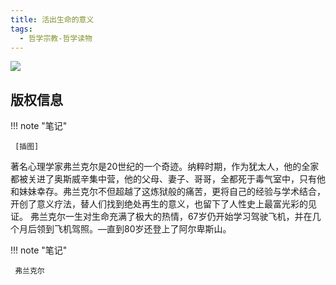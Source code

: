 ```yaml
---
title: 活出生命的意义
tags:
  - 哲学宗教-哲学读物
---
```


![](https://cdn.weread.qq.com/weread/cover/72/YueWen_857527/s_YueWen_857527.jpg)


## 版权信息




!!! note "笔记"

	 [插图]
著名心理学家弗兰克尔是20世纪的一个奇迹。纳粹时期，作为犹太人，他的全家都被关进了奥斯威辛集中营，他的父母、妻子、哥哥，全都死于毒气室中，只有他和妹妹幸存。弗兰克尔不但超越了这炼狱般的痛苦，更将自己的经验与学术结合，开创了意义疗法，替人们找到绝处再生的意义，也留下了人性史上最富光彩的见证。
弗兰克尔一生对生命充满了极大的热情，67岁仍开始学习驾驶飞机，并在几个月后领到飞机驾照。—直到80岁还登上了阿尔卑斯山。 


!!! note "笔记"

	 弗兰克尔 

